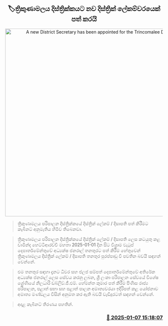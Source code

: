 <p align='center'><b><h2 align='center' title='A new District Secretary has been appointed for the Trincomalee District.'>🏷ත්‍රිකුණාමලය දිස්ත්‍රික්කයට නව දිස්ත්‍රික් ලේකම්වරයෙක් පත් කරයි</h2></b></p>
<p align='center'><img src='https://helakuru.sgp1.cdn.digitaloceanspaces.com/esana/images/lib/cabinet-updates[1].jpg' width='600' alt='A new District Secretary has been appointed for the Trincomalee District.'></p>

> ත්‍රිකුණාමලය පරිපාලන දිස්ත්‍රික්කයේ දිස්ත්‍රික් ලේකම් / දිසාපති පත් කිරීමට කැබිනට් අනුමැතිය හිමිව තිබෙනවා.

> ත්‍රිකුණාමලය පරිපාලන දිස්ත්‍රික්කයේ දිස්ත්‍රික් ලේකම් / දිසාපති ලෙස කටයුතු කළ චාමින්ද හෙට්ටිආරච්චි මහතා 2025-01-01 දින සිට විශ්‍රාම වැටුප් දෙපාර්තමේන්තුවේ අධ්‍යක්ෂ ජනරාල් තනතුරට පත් කිරීම හේතුවෙන් ත්‍රිකුණාමලය දිස්ත්‍රික් ලේකම් / දිසාපති තනතුර පුරප්පාඩු වී පවතින බවයි සඳහන් වෙන්නේ.

> එම තනතුර සඳහා දැනට ධීවර සහ ජලජ සම්පත් දෙපාර්තමේන්තුවේ අතිරේක අධ්‍යක්ෂ ජනරාල් ලෙස සේවය කරනු ලබන, ශ්‍රී ලංකා පරිපාලන සේවයේ විශේෂ ශ්‍රේණියේ නිලධාරි ඩබ්ලිව්.ජී.එම්. හේමන්ත කුමාර පත් කිරීම පිණිස රාජ්‍ය පරිපාලන, පළාත් සභා සහ පළාත් පාලන අමාත්‍යවරයා ඉදිරිපත් කළ යෝජනාව අමාත්‍ය මණ්ඩලය විසින් අනුමත කර ඇති බවයි වැඩිදුරටත් සඳහන් වෙන්නේ.

> අදාළ කැබිනට් තීරණය පහතින්. 



<h3 align='right'><a href='https://www.helakuru.lk/esana/p/106398/'>📅 2025-01-07 15:18:07</a></h3>
